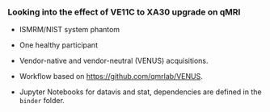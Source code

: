 ### Looking into the effect of VE11C to XA30 upgrade on qMRI 

* ISMRM/NIST system phantom 
* One healthy participant
* Vendor-native and vendor-neutral (VENUS) acquisitions. 

* Workflow based on https://github.com/qmrlab/VENUS. 
* Jupyter Notebooks for datavis and stat, dependencies are defined in the `binder` folder. 

